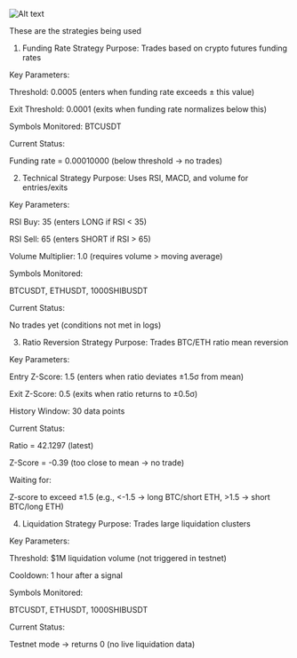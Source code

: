 
![Alt text](almight.jpeg)

These are the strategies being used
1. Funding Rate Strategy
Purpose: Trades based on crypto futures funding rates

Key Parameters:

Threshold: 0.0005 (enters when funding rate exceeds ± this value)

Exit Threshold: 0.0001 (exits when funding rate normalizes below this)

Symbols Monitored: BTCUSDT

Current Status:

Funding rate = 0.00010000 (below threshold → no trades)

2. Technical Strategy
Purpose: Uses RSI, MACD, and volume for entries/exits

Key Parameters:

RSI Buy: 35 (enters LONG if RSI < 35)

RSI Sell: 65 (enters SHORT if RSI > 65)

Volume Multiplier: 1.0 (requires volume > moving average)

Symbols Monitored:

BTCUSDT, ETHUSDT, 1000SHIBUSDT

Current Status:

No trades yet (conditions not met in logs)

3. Ratio Reversion Strategy
Purpose: Trades BTC/ETH ratio mean reversion

Key Parameters:

Entry Z-Score: 1.5 (enters when ratio deviates ±1.5σ from mean)

Exit Z-Score: 0.5 (exits when ratio returns to ±0.5σ)

History Window: 30 data points

Current Status:

Ratio = 42.1297 (latest)

Z-Score = -0.39 (too close to mean → no trade)

Waiting for:

Z-score to exceed ±1.5 (e.g., <-1.5 → long BTC/short ETH, >1.5 → short BTC/long ETH)

4. Liquidation Strategy
Purpose: Trades large liquidation clusters

Key Parameters:

Threshold: $1M liquidation volume (not triggered in testnet)

Cooldown: 1 hour after a signal

Symbols Monitored:

BTCUSDT, ETHUSDT, 1000SHIBUSDT

Current Status:

Testnet mode → returns 0 (no live liquidation data)
